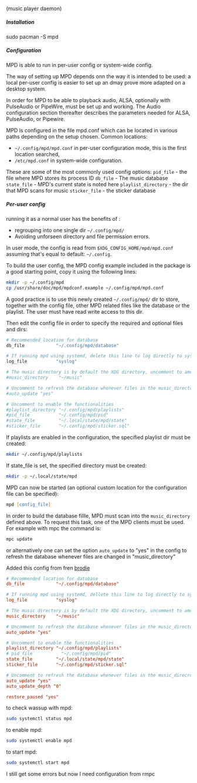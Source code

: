(music player daemon)

##### Installation
sudo pacman -S mpd

##### Configuration 
MPD is able to run in per-user config or system-wide config. 

The way of setting up MPD depends onn the way it is intended to be used: a local per-user config is easier to set up an dmay prove more adapted on a desktop system. 

In order for MPD to be able to playback audio, ALSA, optionally with PulseAudio or PipeWire, must be set up and working. The Audio configuration section thereafter describes the parameters needed for ALSA, PulseAudio, or Pipewire. 

MPD is configured in the file mpd.conf which can be located in various paths depending on the setup chosen.
Common locations:
- `~/.config/mpd/mpd.conf` in per-user configuration mode, this is the first location searched, 
- `/etc/mpd.conf`  in system-wide configuration. 

These are some of the most commonly used config options:
`pid_file` - the file where MPD stores its process ID
`db_file` - The music database
`state_file` - MPD's current state is noted here
`playlist_directory` - the dir that MPD scans for music
`sticker_file` - the sticker database

##### Per-user config
running it as a normal user has the benefits of :
- regrouping into one single dir `~/.config/mpd/` 
- Avoiding unforseen directory and file permission errors. 

In user mode, the config is read from `$XDG_CONFIG_HOME/mpd/mpd.conf` assuming that's equal to default: `~/.config`. 

To build the user config, the MPD config example included in the package is a good starting point, copy it using the following lines:
``` zsh
mkdir -p ~/.config/mpd
cp /usr/share/doc/mpd/mpdconf.example ~/.config/mpd/mpd.conf
```
A good practice is to use this newly created `~/.config/mpd/` dir to store, together with the config file, other MPD related files like the database or the playlist. The user must have read write access to this dir. 

Then edit the config file in order to specify the required and optional files and dirs:
``` zsh
# Recommended location for database
db_file            "~/.config/mpd/database"

# If running mpd using systemd, delete this line to log directly to systemd.
log_file           "syslog"

# The music directory is by default the XDG directory, uncomment to amend and choose a different directory
#music_directory    "~/music"

# Uncomment to refresh the database whenever files in the music_directory are changed
#auto_update "yes"

# Uncomment to enable the functionalities
#playlist_directory "~/.config/mpd/playlists"
#pid_file           "~/.config/mpd/pid"
#state_file         "~/.local/state/mpd/state"
#sticker_file       "~/.config/mpd/sticker.sql"
```
If playlists are enabled in the configuration, the specified playlist dir must be created:
```zsh
mkdir ~/.config/mpd/playlists
```
If state_file is set, the specified directory must be created:
``` zsh
mkdir -p ~/.local/state/mpd
```
MPD can now be started (an optional custom location for the configuration file can be specified):
``` zsh
mpd [config_file]
```

In order to build the database fillle, MPD must scan into the `music_directory` defined above. To request this task, one of the MPD clients must be used. For example with mpc the command is: 
```zsh
mpc update
```
or alternatively one can set the option `auto_update` to "yes" in the config to refresh the database whenever files are changed in  "music_directory"

Added this config from fren [brodie](https://www.youtube.com/watch?v=XpzNdXtpKDc) 
```conf
# Recommended location for database
db_file            "~/.config/mpd/database"

# If running mpd using systemd, dellete this line to log directly to systemd. 
log_file           "syslog"

# The music directory is by default the XDG directory, uncomment to amend and chose a different directory
music_directory    "~/music"

# Uncomment to refresh the database whenever files in the music_directory are changed.
auto_update "yes"

# Uncomment to enable the functionalities
playlist_directory "~/.config/mpd/playlists"
# pid_file           "~/.config/mpd/pid"
state_file         "~/.local/state/mpd/state"
sticker_file       "~/.config/mpd/sticker.sql"

# Uncomment to refresh the database whenever files in the music_direcroty are changed
auto_update "yes"
auto_update_depth "0"

restore_paused "yes"
```

to check wassup with mpd:
``` zsh
sudo systemctl status mpd
```

to enable mpd:
```zsh
sudo systemctl enable mpd
```

to start mpd:
```zsh
sudo systemctl start mpd
```

I still get some errors but now I need configuration from rmpc
